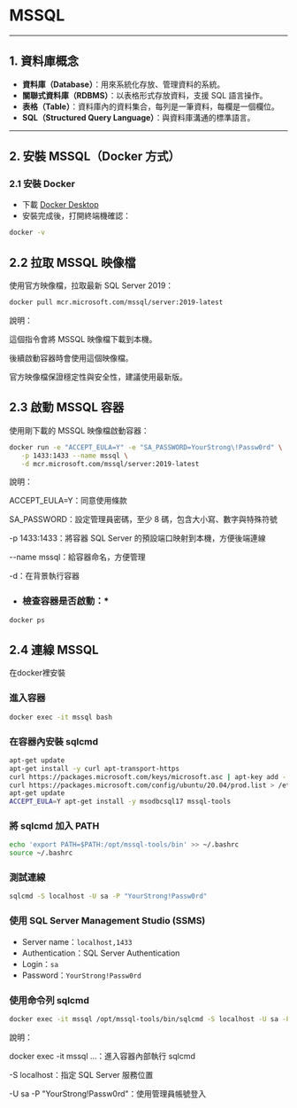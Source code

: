 # MSSQL

---

## 1. 資料庫概念

- **資料庫（Database）**：用來系統化存放、管理資料的系統。  
- **關聯式資料庫（RDBMS）**：以表格形式存放資料，支援 SQL 語言操作。  
- **表格（Table）**：資料庫內的資料集合，每列是一筆資料，每欄是一個欄位。  
- **SQL（Structured Query Language）**：與資料庫溝通的標準語言。

---

## 2. 安裝 MSSQL（Docker 方式）

### 2.1 安裝 Docker
- 下載 [Docker Desktop](https://www.docker.com/products/docker-desktop/)  
- 安裝完成後，打開終端機確認：
```bash
docker -v
```
## 2.2 拉取 MSSQL 映像檔

使用官方映像檔，拉取最新 SQL Server 2019：

```bash
docker pull mcr.microsoft.com/mssql/server:2019-latest
```
說明：

這個指令會將 MSSQL 映像檔下載到本機。

後續啟動容器時會使用這個映像檔。

官方映像檔保證穩定性與安全性，建議使用最新版。

## 2.3 啟動 MSSQL 容器

使用剛下載的 MSSQL 映像檔啟動容器：

```bash
docker run -e "ACCEPT_EULA=Y" -e "SA_PASSWORD=YourStrong\!Passw0rd" \
   -p 1433:1433 --name mssql \
   -d mcr.microsoft.com/mssql/server:2019-latest
```
說明：

ACCEPT_EULA=Y：同意使用條款

SA_PASSWORD：設定管理員密碼，至少 8 碼，包含大小寫、數字與特殊符號

-p 1433:1433：將容器 SQL Server 的預設端口映射到本機，方便後端連線

--name mssql：給容器命名，方便管理

-d：在背景執行容器

* ### 檢查容器是否啟動：*
```bash
docker ps
```
## 2.4 連線 MSSQL

在docker裡安裝
### 進入容器
```bash 
docker exec -it mssql bash
```

### 在容器內安裝 sqlcmd
```bash
apt-get update
apt-get install -y curl apt-transport-https
curl https://packages.microsoft.com/keys/microsoft.asc | apt-key add -
curl https://packages.microsoft.com/config/ubuntu/20.04/prod.list > /etc/apt/sources.list.d/mssql-release.list
apt-get update
ACCEPT_EULA=Y apt-get install -y msodbcsql17 mssql-tools
```
### 將 sqlcmd 加入 PATH
```bash
echo 'export PATH=$PATH:/opt/mssql-tools/bin' >> ~/.bashrc
source ~/.bashrc
```
### 測試連線
```bash
sqlcmd -S localhost -U sa -P "YourStrong!Passw0rd"
```

### 使用 SQL Server Management Studio (SSMS)
- Server name：`localhost,1433`
- Authentication：SQL Server Authentication
- Login：`sa`
- Password：`YourStrong!Passw0rd`

### 使用命令列 sqlcmd
```bash
docker exec -it mssql /opt/mssql-tools/bin/sqlcmd -S localhost -U sa -P "YourStrong\!Passw0rd"
```
說明：

docker exec -it mssql ...：進入容器內部執行 sqlcmd

-S localhost：指定 SQL Server 服務位置

-U sa -P "YourStrong!Passw0rd"：使用管理員帳號登入